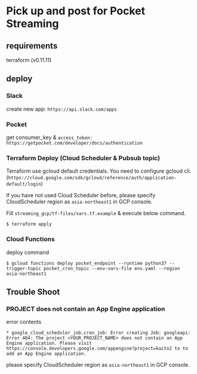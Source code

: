 # Pick up and post for Pocket Streaming

## requirements
terraform (v0.11.11)

## deploy

### Slack
create new app: `https://api.slack.com/apps`

### Pocket
get consumer_key & `access_token: https://getpocket.com/developer/docs/authentication`

### Terraform Deploy (Cloud Scheduler & Pubsub topic)
Terraform use gcloud default credentials.
You need to configure gcloud cli. (`https://cloud.google.com/sdk/gcloud/reference/auth/application-default/login`)

If you have not used Cloud Scheduler before, please specify CloudScheduler region as `asia-northeast1` in GCP console.


Fill `streaming_gcp/tf-files/vars.tf.example` & execute below command.
```
$ terraform apply
```

### Cloud Functions
deploy command
```
$ gcloud functions deploy pocket_endpoint --runtime python37 --trigger-topic pocket_cron_topic --env-vars-file env.yaml --region asia-northeast1
```

## Trouble Shoot

### PROJECT does not contain an App Engine application

error contents
```error
* google_cloud_scheduler_job.cron_job: Error creating Job: googleapi: Error 404: The project <YOUR_PROJECT_NAME> does not contain an App Engine application. Please visit https://console.developers.google.com/appengine?project=kaito2 to to add an App Engine application.
```
please specify CloudScheduler region as `asia-northeast1` in GCP console.
